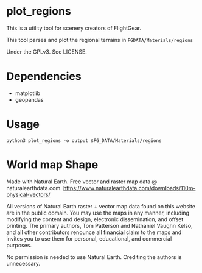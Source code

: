 # plot_regions

This is a utility tool for scenery creators of FlightGear.

This tool parses and plot the regional terrains in `FGDATA/Materials/regions`

Under the GPLv3. See LICENSE.

# Dependencies

- matplotlib
- geopandas

# Usage

```
python3 plot_regions -o output $FG_DATA/Materials/regions
```

# World map Shape

Made with Natural Earth. Free vector and raster map data @ naturalearthdata.com.
<https://www.naturalearthdata.com/downloads/110m-physical-vectors/>

All versions of Natural Earth raster + vector map data found on this website
are in the public domain. You may use the maps in any manner, including
modifying the content and design, electronic dissemination, and offset
printing. The primary authors, Tom Patterson and Nathaniel Vaughn Kelso, and
all other contributors renounce all financial claim to the maps and invites you
to use them for personal, educational, and commercial purposes.

No permission is needed to use Natural Earth. Crediting the authors is
unnecessary.
